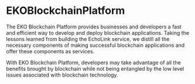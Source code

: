 # EKOBlockchainPlatform
The EKO Blockchain Platform provides businesses and developers a fast and efficient way to develop and deploy blockchain applications. Taking the lessons learned from building the EchoLink service, we distill all the necessary components of making successful blockchain applications and offer these components as services.

With EKO Blockchain Platform, developers may take advantage of all the benefits brought by blockchain while not being entangled by the low level issues associated with blockchain technology.
